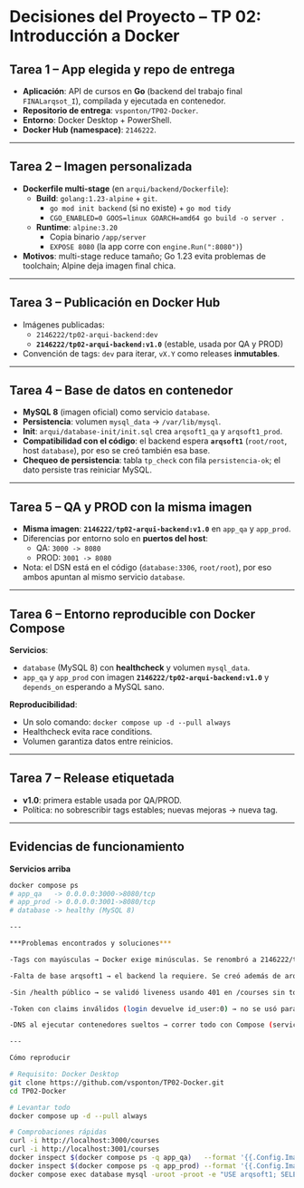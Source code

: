 # Decisiones del Proyecto – TP 02: Introducción a Docker

## Tarea 1 – App elegida y repo de entrega
- **Aplicación**: API de cursos en **Go** (backend del trabajo final `FINALarqsot_I`), compilada y ejecutada en contenedor.
- **Repositorio de entrega**: `vsponton/TP02-Docker`.
- **Entorno**: Docker Desktop + PowerShell.
- **Docker Hub (namespace)**: `2146222`.

---

## Tarea 2 – Imagen personalizada
- **Dockerfile multi-stage** (en `arqui/backend/Dockerfile`):
  - **Build**: `golang:1.23-alpine` + `git`.
    - `go mod init backend` (si no existe) + `go mod tidy`
    - `CGO_ENABLED=0 GOOS=linux GOARCH=amd64 go build -o server .`
  - **Runtime**: `alpine:3.20`
    - Copia binario `/app/server`
    - `EXPOSE 8080` (la app corre con `engine.Run(":8080")`)
- **Motivos**: multi-stage reduce tamaño; Go 1.23 evita problemas de toolchain; Alpine deja imagen final chica.

---

## Tarea 3 – Publicación en Docker Hub
- Imágenes publicadas:
  - `2146222/tp02-arqui-backend:dev`
  - **`2146222/tp02-arqui-backend:v1.0`** (estable, usada por QA y PROD)
- Convención de tags: `dev` para iterar, `vX.Y` como releases **inmutables**.

---

## Tarea 4 – Base de datos en contenedor
- **MySQL 8** (imagen oficial) como servicio `database`.
- **Persistencia**: volumen `mysql_data` → `/var/lib/mysql`.
- **Init**: `arqui/database-init/init.sql` crea `arqsoft1_qa` y `arqsoft1_prod`.
- **Compatibilidad con el código**: el backend espera **`arqsoft1`** (`root/root`, host `database`), por eso se creó también esa base.
- **Chequeo de persistencia**: tabla `tp_check` con fila `persistencia-ok`; el dato persiste tras reiniciar MySQL.

---

## Tarea 5 – QA y PROD con la misma imagen
- **Misma imagen**: **`2146222/tp02-arqui-backend:v1.0`** en `app_qa` y `app_prod`.
- Diferencias por entorno solo en **puertos del host**:
  - QA: `3000 -> 8080`
  - PROD: `3001 -> 8080`
- Nota: el DSN está en el código (`database:3306`, `root/root`), por eso ambos apuntan al mismo servicio `database`.

---

## Tarea 6 – Entorno reproducible con Docker Compose
**Servicios**:
- `database` (MySQL 8) con **healthcheck** y volumen `mysql_data`.
- `app_qa` y `app_prod` con imagen **`2146222/tp02-arqui-backend:v1.0`** y `depends_on` esperando a MySQL sano.

**Reproducibilidad**:
- Un solo comando: `docker compose up -d --pull always`
- Healthcheck evita race conditions.
- Volumen garantiza datos entre reinicios.

---

## Tarea 7 – Release etiquetada
- **v1.0**: primera estable usada por QA/PROD.
- Política: no sobrescribir tags estables; nuevas mejoras → nueva tag.

---

## Evidencias de funcionamiento

**Servicios arriba**
```bash
docker compose ps
# app_qa   -> 0.0.0.0:3000->8080/tcp
# app_prod -> 0.0.0.0:3001->8080/tcp
# database -> healthy (MySQL 8)

---

***Problemas encontrados y soluciones***

-Tags con mayúsculas → Docker exige minúsculas. Se renombró a 2146222/tp02-arqui-backend.

-Falta de base arqsoft1 → el backend la requiere. Se creó además de arqsoft1_qa/_prod.

-Sin /health público → se validó liveness usando 401 en /courses sin token.

-Token con claims inválidos (login devuelve id_user:0) → no se usó para flujos protegidos; solo se validó middleware con 401.

-DNS al ejecutar contenedores sueltos → correr todo con Compose (servicio database) o usar la red del proyecto.

---

Cómo reproducir

# Requisito: Docker Desktop
git clone https://github.com/vsponton/TP02-Docker.git
cd TP02-Docker

# Levantar todo
docker compose up -d --pull always

# Comprobaciones rápidas
curl -i http://localhost:3000/courses
curl -i http://localhost:3001/courses
docker inspect $(docker compose ps -q app_qa)   --format '{{.Config.Image}}'
docker inspect $(docker compose ps -q app_prod) --format '{{.Config.Image}}'
docker compose exec database mysql -uroot -proot -e "USE arqsoft1; SELECT * FROM tp_check;" || true

